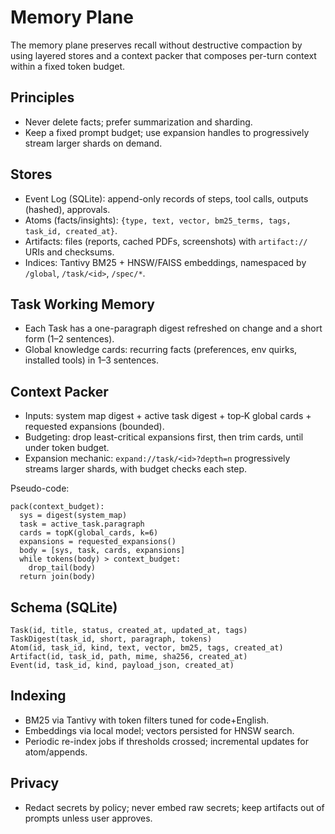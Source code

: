# Memory Plane

The memory plane preserves recall without destructive compaction by using layered stores and a context packer that composes per-turn context within a fixed token budget.

## Principles

- Never delete facts; prefer summarization and sharding.
- Keep a fixed prompt budget; use expansion handles to progressively stream larger shards on demand.

## Stores

- Event Log (SQLite): append-only records of steps, tool calls, outputs (hashed), approvals.
- Atoms (facts/insights): `{type, text, vector, bm25_terms, tags, task_id, created_at}`.
- Artifacts: files (reports, cached PDFs, screenshots) with `artifact://` URIs and checksums.
- Indices: Tantivy BM25 + HNSW/FAISS embeddings, namespaced by `/global`, `/task/<id>`, `/spec/*`.

## Task Working Memory

- Each Task has a one-paragraph digest refreshed on change and a short form (1–2 sentences).
- Global knowledge cards: recurring facts (preferences, env quirks, installed tools) in 1–3 sentences.

## Context Packer

- Inputs: system map digest + active task digest + top‑K global cards + requested expansions (bounded).
- Budgeting: drop least-critical expansions first, then trim cards, until under token budget.
- Expansion mechanic: `expand://task/<id>?depth=n` progressively streams larger shards, with budget checks each step.

Pseudo-code:

```
pack(context_budget):
  sys = digest(system_map)
  task = active_task.paragraph
  cards = topK(global_cards, k=6)
  expansions = requested_expansions()
  body = [sys, task, cards, expansions]
  while tokens(body) > context_budget:
    drop_tail(body)
  return join(body)
```

## Schema (SQLite)

```
Task(id, title, status, created_at, updated_at, tags)
TaskDigest(task_id, short, paragraph, tokens)
Atom(id, task_id, kind, text, vector, bm25, tags, created_at)
Artifact(id, task_id, path, mime, sha256, created_at)
Event(id, task_id, kind, payload_json, created_at)
```

## Indexing

- BM25 via Tantivy with token filters tuned for code+English.
- Embeddings via local model; vectors persisted for HNSW search.
- Periodic re-index jobs if thresholds crossed; incremental updates for atom/appends.

## Privacy

- Redact secrets by policy; never embed raw secrets; keep artifacts out of prompts unless user approves.

